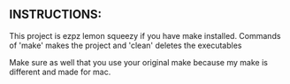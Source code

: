 INSTRUCTIONS:
------------------------------------------------------

This project is ezpz lemon squeezy if you have make installed. Commands of 'make' makes the project and 'clean' deletes the executables 

Make sure as well that you use your original make because my make is different and made for mac.
